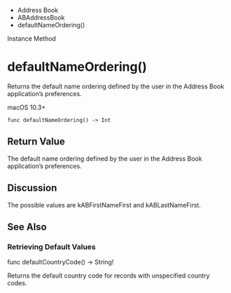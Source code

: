 

- Address Book
- ABAddressBook
-  defaultNameOrdering() 

Instance Method

# defaultNameOrdering()

Returns the default name ordering defined by the user in the Address Book application’s preferences.

macOS 10.3+

``` source
func defaultNameOrdering() -> Int
```

## Return Value

The default name ordering defined by the user in the Address Book application’s preferences.

## Discussion

The possible values are kABFirstNameFirst and kABLastNameFirst.

## See Also

### Retrieving Default Values

func defaultCountryCode() -> String!

Returns the default country code for records with unspecified country codes.

